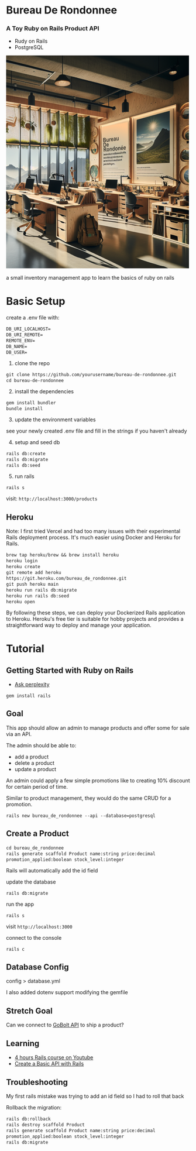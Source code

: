 # Bureau De Rondonnee
### A Toy Ruby on Rails Product API

- Rudy on Rails
- PostgreSQL 

<img src="./bureau_de_rondonee.png" width="500" />

a small inventory management app to learn the basics of ruby on rails


# Basic Setup

create a .env file with:
```
DB_URI_LOCALHOST=
DB_URI_REMOTE=
REMOTE_ENV=
DB_NAME=
DB_USER=
```

1. clone the repo
```
git clone https://github.com/yourusername/bureau-de-rondonnee.git
cd bureau-de-rondonnee
```

2. install the dependencies
```
gem install bundler
bundle install
```

3. update the environment variables

see your newly created .env file and fill in the strings if you haven't already

4. setup and seed db
```
rails db:create
rails db:migrate
rails db:seed
```
5. run rails
```
rails s
```

visit: `http://localhost:3000/products`

## Heroku 

Note: I first tried Vercel and had too many issues with their experimental Rails deployment process. It's much easier using Docker and Heroku for Rails.

```
brew tap heroku/brew && brew install heroku
heroku login
heroku create
git remote add heroku
https://git.heroku.com/bureau_de_rondonnee.git
git push heroku main
heroku run rails db:migrate
heroku run rails db:seed
heroku open
```

By following these steps, we can deploy your Dockerized Rails application to Heroku. Heroku's free tier is suitable for hobby projects and provides a straightforward way to deploy and manage your application.

# Tutorial 

## Getting Started with Ruby on Rails

- [Ask perplexity](https://www.perplexity.ai/search/i-want-to-learn-the-basics-of-yenohVH9R0KOoReiKvZp.w)

```
gem install rails
```

## Goal

This app should allow an admin to manage products and offer some for sale via an API.

The admin should be able to:
- add a product
- delete a product
- update a product

An admin could apply a few simple promotions like to creating 10% discount for certain period of time. 

Similar to product management, they would do the same CRUD for a promotion. 

```
rails new bureau_de_rondonnee --api --database=postgresql
```

## Create a Product

```
cd bureau_de_rondonnee
rails generate scaffold Product name:string price:decimal promotion_applied:boolean stock_level:integer
```

Rails will automatically add the id field

update the database 

```
rails db:migrate
```

run the app

```
rails s
```

visit `http://localhost:3000`

connect to the console

```
rails c
```

## Database Config

config > database.yml

I also added dotenv support modifying the gemfile 

## Stretch Goal

Can we connect to [GoBolt API](https://www.docs.parcel.gobolt.com/) to ship a product?

## Learning 

- [4 hours Rails course on Youtube](https://www.youtube.com/watch?v=fmyvWz5TUWg)
- [Create a Basic API with Rails](https://www.youtube.com/watch?v=3S9fyfmCf1A&t=4s)

## Troubleshooting

My first rails mistake was trying to add an id field so I had to roll that back

Rollback the migration:

```
rails db:rollback
rails destroy scaffold Product
rails generate scaffold Product name:string price:decimal promotion_applied:boolean stock_level:integer
rails db:migrate
```
